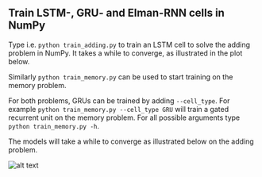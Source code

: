 Train LSTM-, GRU- and Elman-RNN cells in NumPy
----------------------------------------------

Type i.e. ```python train_adding.py``` to train an LSTM cell to solve the adding problem in NumPy. It takes a while to converge,
as illustrated in the plot below.

Similarly ```python train_memory.py``` can be used to start training
on the memory problem. 

For both problems, GRUs can be trained by adding ```--cell_type```. 
For example ```python train_memory.py --cell_type GRU``` will train a gated recurrent unit on the memory problem.
For all possible arguments type 
```python train_memory.py -h```. 

The models will take a while to converge as illustrated below on the adding problem.

![alt text](loss_adding_lstm.png "LSTM-Adding")
